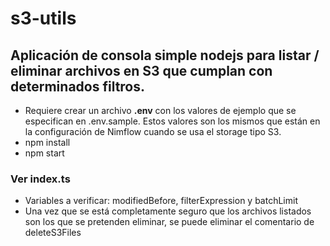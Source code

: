# s3-utils
## Aplicación de consola simple nodejs para listar / eliminar archivos en S3 que cumplan con determinados filtros.

- Requiere crear un archivo **.env** con los valores de ejemplo que se especifican en .env.sample. Estos valores son los mismos que están en la configuración de Nimflow cuando se usa el storage tipo S3.
- npm install
- npm start

### Ver index.ts
- Variables a verificar: modifiedBefore, filterExpression y batchLimit
- Una vez que se está completamente seguro que los archivos listados son los que se pretenden eliminar, se puede eliminar el comentario de deleteS3Files

